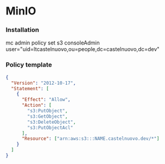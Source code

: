 # MinIO

### Installation

mc admin policy set s3 consoleAdmin user="uid=ltcastelnuovo,ou=people,dc=castelnuovo,dc=dev"

### Policy template

```json
{
  "Version": "2012-10-17",
  "Statement": [
    {
      "Effect": "Allow",
      "Action": [
        "s3:PutObject",
        "s3:GetObject",
        "s3:DeleteObject",
        "s3:PutObjectAcl"
      ],
      "Resource": ["arn:aws:s3:::NAME.castelnuovo.dev/*"]
    }
  ]
}
```
